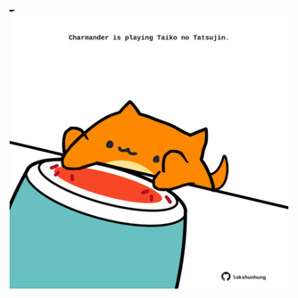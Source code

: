 <!-- built at 17/01/2025, 22:00:43 UTC -->
<p align="center">
  <img width="500" height="500" src="./ReadmeImage.svg">
</p>
